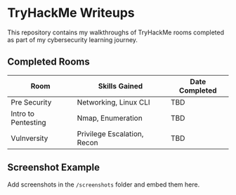 # TryHackMe Writeups

This repository contains my walkthroughs of TryHackMe rooms completed as part of my cybersecurity learning journey.

## Completed Rooms

| Room | Skills Gained | Date Completed |
|------|---------------|----------------|
| Pre Security | Networking, Linux CLI | TBD |
| Intro to Pentesting | Nmap, Enumeration | TBD |
| Vulnversity | Privilege Escalation, Recon | TBD |

## Screenshot Example

Add screenshots in the `/screenshots` folder and embed them here.
